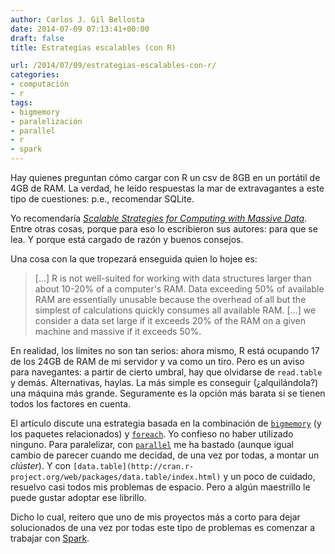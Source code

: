 ```yaml
---
author: Carlos J. Gil Bellosta
date: 2014-07-09 07:13:41+00:00
draft: false
title: Estrategias escalables (con R)

url: /2014/07/09/estrategias-escalables-con-r/
categories:
- computación
- r
tags:
- bigmemory
- paralelización
- parallel
- r
- spark
---
```


Hay quienes preguntan cómo cargar con R un csv de 8GB en un portátil de 4GB de RAM. La verdad, he leído respuestas la mar de extravagantes a este tipo de cuestiones: p.e., recomendar SQLite.

Yo recomendaría [_Scalable Strategies for Computing with Massive Data_](http://www.jstatsoft.org/v55/i14). Entre otras cosas, porque para eso lo escribieron sus autores: para que se lea. Y porque está cargado de razón y buenos consejos.

Una cosa con la que tropezará enseguida quien lo hojee es:

>[...] R is not well-suited for working with data structures larger than about 10-20% of a computer's RAM. Data exceeding 50% of available RAM are essentially unusable because the overhead of all but the simplest of calculations quickly consumes all available RAM. [...] we consider a data set large if it exceeds 20% of the RAM on a given machine and massive if it exceeds 50%.

En realidad, los límites no son tan serios: ahora mismo, R está ocupando 17 de los 24GB de RAM de mi servidor y va como un tiro. Pero es un aviso para navegantes: a partir de cierto umbral, hay que olvidarse de `read.table` y demás. Alternativas, haylas. La más simple es conseguir (¿alquilándola?) una máquina más grande. Seguramente es la opción más barata si se tienen todos los factores en cuenta.

El artículo discute una estrategia basada en la combinación de [`bigmemory`](http://cran.r-project.org/web/packages/bigmemory/index.html) (y los paquetes relacionados) y [`foreach`](http://cran.r-project.org/web/packages/foreach/index.html). Yo confieso no haber utilizado ninguno. Para paralelizar, con [`parallel`](https://stat.ethz.ch/R-manual/R-devel/library/parallel/doc/parallel.pdf) me ha bastado (aunque igual cambio de parecer cuando me decidad, de una vez por todas, a montar un _clúster_). Y con `[data.table](http://cran.r-project.org/web/packages/data.table/index.html)` y un poco de cuidado, resuelvo casi todos mis problemas de espacio. Pero a algún maestrillo le puede gustar adoptar ese librillo.

Dicho lo cual, reitero que uno de mis proyectos más a corto para dejar solucionados de una vez por todas este tipo de problemas es comenzar a trabajar con [Spark](http://spark.apache.org/).